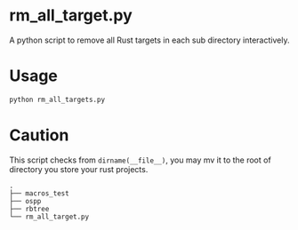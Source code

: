 # rm_all_target.py
A python script to remove all Rust targets in each sub directory interactively.

# Usage
```sh
python rm_all_targets.py
```

# Caution
This script checks from `dirname(__file__)`, you may mv it to the root of directory you store your rust projects. 
```
.
├── macros_test
├── ospp
├── rbtree
└── rm_all_target.py
```
